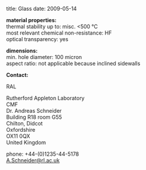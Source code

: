 title: Glass
date: 2009-05-14 

__material properties:__  
thermal stability up to:	misc. <500 °C  
most relevant chemical non-resistance:	HF  
optical transparency:	yes

	
__dimensions:__	  
min. hole diameter:	100 micron  
aspect ratio:	not applicable because inclined sidewalls
<!--break-->
__Contact:__

RAL

Rutherford Appleton Laboratory  
CMF  
Dr. Andreas Schneider  
Building R18 room G55   
Chilton, Didcot  
Oxfordshire   
OX11 0QX   
United Kingdom

phone: +44-(0)1235-44-5178  
A.Schneider@rl.ac.uk